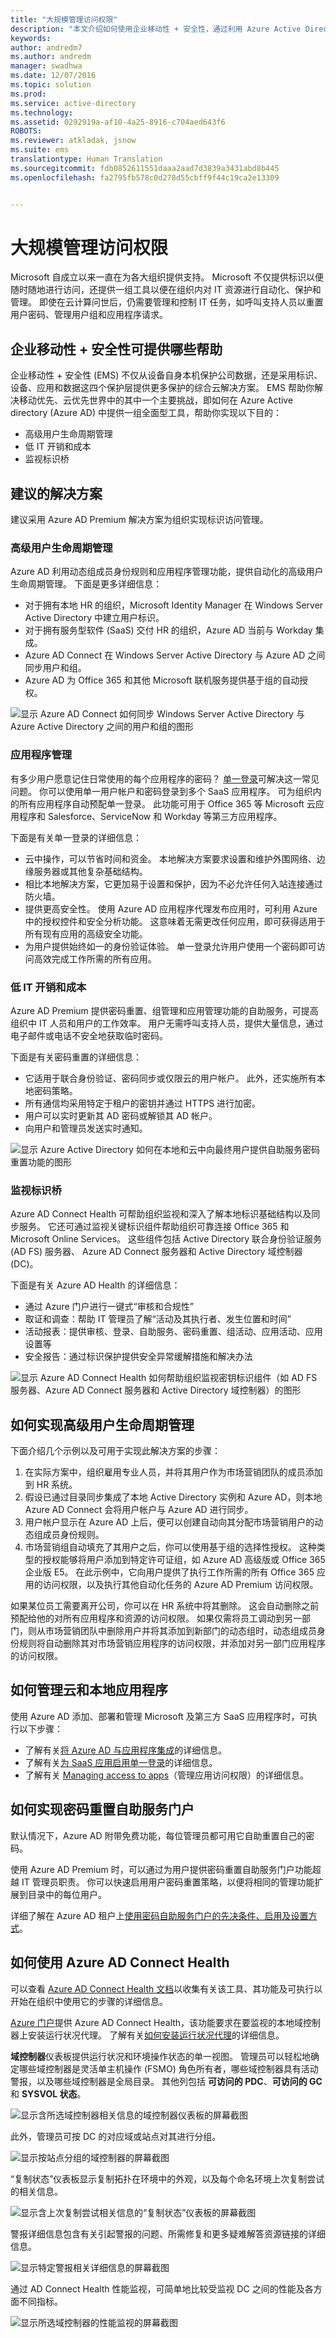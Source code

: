 ```yaml
---
title: "大规模管理访问权限"
description: "本文介绍如何使用企业移动性 + 安全性，通过利用 Azure Active Directory 中的工具使组织能够进行标识访问管理。"
keywords: 
author: andredm7
ms.author: andredm
manager: swadhwa
ms.date: 12/07/2016
ms.topic: solution
ms.prod: 
ms.service: active-directory
ms.technology: 
ms.assetid: 0292919a-af10-4a25-8916-c704aed643f6
ROBOTS: 
ms.reviewer: atkladak, jsnow
ms.suite: ems
translationtype: Human Translation
ms.sourcegitcommit: fdb0852611551daaa2aad7d3839a3431abd8b445
ms.openlocfilehash: fa2795fb578c0d278d55cbff9f44c19ca2e13309


---
```


# <a name="manage-access-at-scale"></a>大规模管理访问权限
Microsoft 自成立以来一直在为各大组织提供支持。 Microsoft 不仅提供标识以便随时随地进行访问，还提供一组工具以便在组织内对 IT 资源进行自动化、保护和管理。 即使在云计算问世后，仍需要管理和控制 IT 任务，如呼叫支持人员以重置用户密码、管理用户组和应用程序请求。

## <a name="how-enterprise-mobility--security-can-help-you"></a>企业移动性 + 安全性可提供哪些帮助
企业移动性 + 安全性 (EMS) 不仅从设备自身本机保护公司数据，还是采用标识、设备、应用和数据这四个保护层提供更多保护的综合云解决方案。 EMS 帮助你解决移动优先、云优先世界中的其中一个主要挑战，即如何在 Azure Active directory (Azure AD) 中提供一组全面型工具，帮助你实现以下目的：
- 高级用户生命周期管理
- 低 IT 开销和成本
- 监视标识桥

## <a name="recommended-solution"></a>建议的解决方案
建议采用 Azure AD Premium 解决方案为组织实现标识访问管理。

### <a name="advanced-user-lifecycle-management"></a>高级用户生命周期管理
Azure AD 利用动态组成员身份规则和应用程序管理功能，提供自动化的高级用户生命周期管理。 下面是更多详细信息：

- 对于拥有本地 HR 的组织，Microsoft Identity Manager 在 Windows Server Active Directory 中建立用户标识。
- 对于拥有服务型软件 (SaaS) 交付 HR 的组织，Azure AD 当前与 Workday 集成。
- Azure AD Connect 在 Windows Server Active Directory 与 Azure AD 之间同步用户和组。
- Azure AD 为 Office 365 和其他 Microsoft 联机服务提供基于组的自动授权。

![显示 Azure AD Connect 如何同步 Windows Server Active Directory 与 Azure Active Directory 之间的用户和组的图形](./media/manage-access-at-scale/manage-access-at-scale-fig1.png)

### <a name="application-management"></a>应用程序管理
有多少用户愿意记住日常使用的每个应用程序的密码？ [单一登录](https://azure.microsoft.com/en-us/documentation/articles/active-directory-appssoaccess-whatis/)可解决这一常见问题。 你可以使用单一用户帐户和密码登录到多个 SaaS 应用程序。 可为组织内的所有应用程序自动预配单一登录。 此功能可用于 Office 365 等 Microsoft 云应用程序和 Salesforce、ServiceNow 和 Workday 等第三方应用程序。

下面是有关单一登录的详细信息：

 - 云中操作，可以节省时间和资金。 本地解决方案要求设置和维护外围网络、边缘服务器或其他复杂基础结构。
 - 相比本地解决方案，它更加易于设置和保护，因为不必允许任何入站连接通过防火墙。
 - 提供更高安全性。 使用 Azure AD 应用程序代理发布应用时，可利用 Azure 中的授权控件和安全分析功能。 这意味着无需更改任何应用，即可获得适用于所有现有应用的高级安全功能。
 - 为用户提供始终如一的身份验证体验。 单一登录允许用户使用一个密码即可访问高效完成工作所需的所有应用。

### <a name="low-it-overhead-and-cost"></a>低 IT 开销和成本
Azure AD Premium 提供密码重置、组管理和应用管理功能的自助服务，可提高组织中 IT 人员和用户的工作效率。 用户无需呼叫支持人员，提供大量信息，通过电子邮件或电话不安全地获取临时密码。

下面是有关密码重置的详细信息：

- 它适用于联合身份验证、密码同步或仅限云的用户帐户。 此外，还实施所有本地密码策略。
- 所有通信均采用特定于租户的密钥并通过 HTTPS 进行加密。
- 用户可以实时更新其 AD 密码或解锁其 AD 帐户。
- 向用户和管理员发送实时通知。

![显示 Azure Active Directory 如何在本地和云中向最终用户提供自助服务密码重置功能的图形](./media/manage-access-at-scale/manage-access-at-scale-fig2.png)

### <a name="monitor-your-identity-bridge"></a>监视标识桥
Azure AD Connect Health 可帮助组织监视和深入了解本地标识基础结构以及同步服务。 它还可通过监视关键标识组件帮助组织可靠连接 Office 365 和 Microsoft Online Services。 这些组件包括 Active Directory 联合身份验证服务 (AD FS) 服务器、 Azure AD Connect 服务器和 Active Directory 域控制器 (DC)。

下面是有关 Azure AD Health 的详细信息：

- 通过 Azure 门户进行一键式“审核和合规性”
- 取证和调查：帮助 IT 管理员了解“活动及其执行者、发生位置和时间”
- 活动报表：提供审核、登录、自助服务、密码重置、组活动、应用活动、应用设置等
- 安全报告：通过标识保护提供安全异常缓解措施和解决办法

![显示 Azure AD Connect Health 如何帮助组织监视密钥标识组件（如 AD FS 服务器、Azure AD Connect 服务器和 Active Directory 域控制器）的图形](./media/manage-access-at-scale/manage-access-at-scale-fig3.png)

## <a name="how-to-implement-an-advanced-user-lifecycle-management"></a>如何实现高级用户生命周期管理
下面介绍几个示例以及可用于实现此解决方案的步骤：

1. 在实际方案中，组织雇用专业人员，并将其用户作为市场营销团队的成员添加到 HR 系统。
2.  假设已通过目录同步集成了本地 Active Directory 实例和 Azure AD，则本地 Azure AD Connect 会将用户帐户与 Azure AD 进行同步。
3.  用户帐户显示在 Azure AD 上后，便可以创建自动向其分配市场营销用户的动态组成员身份规则。
4.  市场营销组自动填充了其用户之后，你可以使用基于组的选择性授权。 这种类型的授权能够将用户添加到特定许可证组，如 Azure AD 高级版或 Office 365 企业版 E5。
    在此示例中，它向用户提供了执行工作所需的所有 Office 365 应用的访问权限，以及执行其他自动化任务的 Azure AD Premium 访问权限。

如果某位员工需要离开公司，你可以在 HR 系统中将其删除。 这会自动删除之前预配给他的对所有应用程序和资源的访问权限。 如果仅需将员工调动到另一部门，则从市场营销团队中删除用户并将其添加到新部门的动态组时，动态组成员身份规则将自动删除其对市场营销应用程序的访问权限，并添加对另一部门应用程序的访问权限。

## <a name="how-to-manage-cloud-and-on-premises-applications"></a>如何管理云和本地应用程序
使用 Azure AD 添加、部署和管理 Microsoft 及第三方 SaaS 应用程序时，可执行以下步骤：
- 了解有关[将 Azure AD 与应用程序集成](https://azure.microsoft.com/documentation/articles/active-directory-integrating-applications-getting-started/)的详细信息。
- 了解有关[为 SaaS 应用启用单一登录](https://azure.microsoft.com/documentation/articles/active-directory-sso-integrate-saas-apps/)的详细信息。
- 了解有关 [Managing access to apps](https://azure.microsoft.com/documentation/articles/active-directory-managing-access-to-apps/)（管理应用访问权限）的详细信息。

## <a name="how-to-implement-password-reset-self-service-portal"></a>如何实现密码重置自助服务门户
默认情况下，Azure AD 附带免费功能，每位管理员都可用它自助重置自己的密码。

使用 Azure AD Premium 时，可以通过为用户提供密码重置自助服务门户功能超越 IT 管理员职责。 你可以快速启用用户密码重置策略，以便将相同的管理功能扩展到目录中的每位用户。

详细了解在 Azure AD 租户上[使用密码自助服务门户的先决条件、启用及设置方式](https://azure.microsoft.com/en-us/documentation/articles/active-directory-accessmanagement-manage-groups/)。

## <a name="how-to-use-azure-ad-connect-health"></a>如何使用 Azure AD Connect Health
可以查看 [Azure AD Connect Health 文档](https://azure.microsoft.com/en-in/documentation/articles/active-directory-aadconnect-health/)以收集有关该工具、其功能及可执行以开始在组织中使用它的步骤的详细信息。

[Azure 门户](https://ms.portal.azure.com)提供 Azure AD Connect Health，该功能要求在要监视的本地域控制器上安装运行状况代理。 了解有关[如何安装运行状况代理](https://azure.microsoft.com/en-in/documentation/articles/active-directory-aadconnect-health-agent-install/)的详细信息。

**域控制器**仪表板提供运行状况和环境操作状态的单一视图。 管理员可以轻松地确定哪些域控制器是灵活单主机操作 (FSMO) 角色所有者，哪些域控制器具有活动警报，以及哪些域控制器是全局目录。 其他列包括 **可访问的 PDC**、**可访问的 GC** 和 **SYSVOL 状态**。

![显示含所选域控制器相关信息的域控制器仪表板的屏幕截图](./media/manage-access-at-scale/manage-access-at-scale-fig4.png)

此外，管理员可按 DC 的对应域或站点对其进行分组。

![显示按站点分组的域控制器的屏幕截图](./media/manage-access-at-scale/manage-access-at-scale-fig5.png)

“复制状态”仪表板显示复制拓扑在环境中的外观，以及每个命名环境上次复制尝试的相关信息。

![显示含上次复制尝试相关信息的“复制状态”仪表板的屏幕截图](./media/manage-access-at-scale/manage-access-at-scale-fig6.png)

警报详细信息包含有关引起警报的问题、所需修复和更多疑难解答资源链接的详细信息。

![显示特定警报相关详细信息的屏幕截图](./media/manage-access-at-scale/manage-access-at-scale-fig7.png)

通过 AD Connect Health 性能监视，可简单地比较受监视 DC 之间的性能及各方面不同指标。

![显示所选域控制器的性能监视的屏幕截图](./media/manage-access-at-scale/manage-access-at-scale-fig8.png)



<!--HONumber=Dec16_HO2-->


